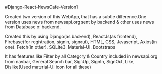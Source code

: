 #Django-React-NewsCafe-Version1

Created two version of this WebApp, that has a subtle difference.One version uses news from newsapi.org sent by backend & other uses news from Database of backend.

Created this by using Django(as backend), ReactJs(as frontend), Firebase(for registration, signin, signout), HTML, CSS, Javascript, Axios(in one), Fetch(in other), SQLite3, Material-UI, Bootstraps

It has features like Filter by all Category & Country included in newsapi.org from navbar, General Search bar, SignUp, SignIn, SignOut, Like, Dislike(Used material-UI icon for all these)
